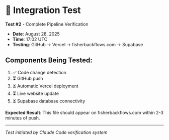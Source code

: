 # 🧪 Integration Test

**Test #2** - Complete Pipeline Verification
- **Date**: August 28, 2025 
- **Time**: 17:02 UTC
- **Testing**: GitHub → Vercel → fisherbackflows.com → Supabase

## Components Being Tested:
1. ✅ Code change detection
2. ⏳ GitHub push 
3. ⏳ Automatic Vercel deployment
4. ⏳ Live website update
5. ⏳ Supabase database connectivity

**Expected Result**: This file should appear on fisherbackflows.com within 2-3 minutes of push.

---
*Test initiated by Claude Code verification system*